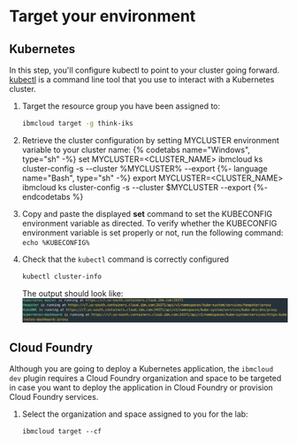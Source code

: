 # Target your environment

## Kubernetes

In this step, you'll configure kubectl to point to your cluster going forward. [kubectl](https://kubernetes.io/docs/user-guide/kubectl-overview/) is a command line tool that you use to interact with a Kubernetes cluster.

1. Target the resource group you have been assigned to:
   ```sh
   ibmcloud target -g think-iks
   ```
1. Retrieve the cluster configuration by setting MYCLUSTER environment variable to your cluster name:
   {% codetabs name="Windows", type="sh" -%}
set MYCLUSTER=<CLUSTER_NAME>
ibmcloud ks cluster-config -s --cluster %MYCLUSTER% --export
   {%- language name="Bash", type="sh" -%}
export MYCLUSTER=<CLUSTER_NAME>
ibmcloud ks cluster-config -s --cluster $MYCLUSTER --export
   {%- endcodetabs %}
1. Copy and paste the displayed **set** command to set the KUBECONFIG environment variable as directed. To verify whether the KUBECONFIG environment variable is set properly or not, run the following command: `echo %KUBECONFIG%`
1. Check that the `kubectl` command is correctly configured
   ```sh
   kubectl cluster-info
   ```

   The output should look like:
   ![](images/kubectl_cluster-info.png)

## Cloud Foundry

Although you are going to deploy a Kubernetes application, the `ibmcloud dev` plugin requires a Cloud Foundry organization and space to be targeted in case you want to deploy the application in Cloud Foundry or provision Cloud Foundry services.

1. Select the organization and space assigned to you for the lab:
   ```
   ibmcloud target --cf
   ```